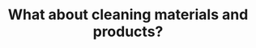 ---
    order: 3
    title: "What about cleaning materials and products?"
    answer: "We can provide materials and equipment to you at an extra monthly charge. Or of course you can provide."
---